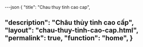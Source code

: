 ---json
{
"title": "Chau thuy tinh cao cap",

"description": "Châu thủy tinh cao cấp",
"layout": "chau-thuy-tinh-cao-cap.html",
"permalink": true,
"function": "home",
}
---
